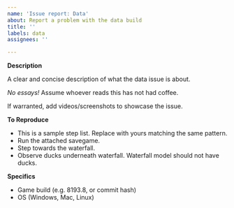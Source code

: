 ```yaml
---
name: 'Issue report: Data'
about: Report a problem with the data build
title: ''
labels: data
assignees: ''

---
```


**Description**

A clear and concise description of what the data issue is about.

*No essays!* Assume whoever reads this has not had coffee.

If warranted, add videos/screenshots to showcase the issue.

**To Reproduce**

* This is a sample step list. Replace with yours matching the same pattern.
* Run the attached savegame.
* Step towards the waterfall.
* Observe ducks underneath waterfall. Waterfall model should not have ducks.

**Specifics**

 - Game build (e.g. 8193.8, or commit hash)
 - OS (Windows, Mac, Linux)

